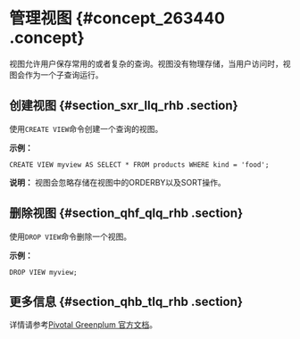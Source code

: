 # 管理视图 {#concept_263440 .concept}

视图允许用户保存常用的或者复杂的查询。视图没有物理存储，当用户访问时，视图会作为一个子查询运行。

## 创建视图 {#section_sxr_llq_rhb .section}

使用`CREATE VIEW`命令创建一个查询的视图。

**示例：** 

```
CREATE VIEW myview AS SELECT * FROM products WHERE kind = 'food';
```

**说明：** 视图会忽略存储在视图中的ORDERBY以及SORT操作。

## 删除视图 {#section_qhf_qlq_rhb .section}

使用`DROP VIEW`命令删除一个视图。

**示例：** 

```
DROP VIEW myview;
```

## 更多信息 {#section_qhb_tlq_rhb .section}

详情请参考[Pivotal Greenplum 官方文档](http://gpdb.docs.pivotal.io/4380/ref_guide/sql_commands/CREATE_VIEW.html)。

